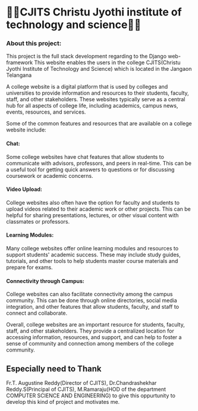 # 🔸🔸CJITS Christu Jyothi institute of technology and science🔸🔸

### About this project:
This project is the full stack development regarding to the Django web-framework
This website enables the users in the college CJITS(Christu Jyothi Institute of Technology and Science) which is located in the Jangaon Telangana

A college website is a digital platform that is used by colleges and universities to provide information and resources to their students, faculty, staff, and other stakeholders. These websites typically serve as a central hub for all aspects of college life, including academics, campus news, events, resources, and services.

Some of the common features and resources that are available on a college website include:

 #### Chat: 
 Some college websites have chat features that allow students to communicate with advisors, professors, and peers in real-time. This can be a useful tool for getting quick answers to questions or for discussing coursework or academic concerns.

#### Video Upload:
College websites also often have the option for faculty and students to upload videos related to their academic work or other projects. This can be helpful for sharing presentations, lectures, or other visual content with classmates or professors.

#### Learning Modules:
Many college websites offer online learning modules and resources to support students' academic success. These may include study guides, tutorials, and other tools to help students master course materials and prepare for exams.

#### Connectivity through Campus: 
College websites can also facilitate connectivity among the campus community. This can be done through online directories, social media integration, and other features that allow students, faculty, and staff to connect and collaborate.

Overall, college websites are an important resource for students, faculty, staff, and other stakeholders. They provide a centralized location for accessing information, resources, and support, and can help to foster a sense of community and connection among members of the college community.

## Especially need to Thank 
Fr.T. Augustine Reddy(Director of CJITS),
Dr.Chandrashekhar Reddy.S(Principal of CJITS),
M.Ramaraju(HOD of the department COMPUTER SCIENCE AND ENGINEERING)
to give this oppurtunity to develop this kind of project and motivates me.


